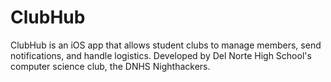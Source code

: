 # ClubHub
ClubHub is an iOS app that allows student clubs to manage members, send notifications, and handle logistics. Developed by Del Norte High School's computer science club, the DNHS Nighthackers.
